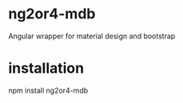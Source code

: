 # ng2or4-mdb
Angular wrapper for material design and bootstrap

# installation
npm install ng2or4-mdb